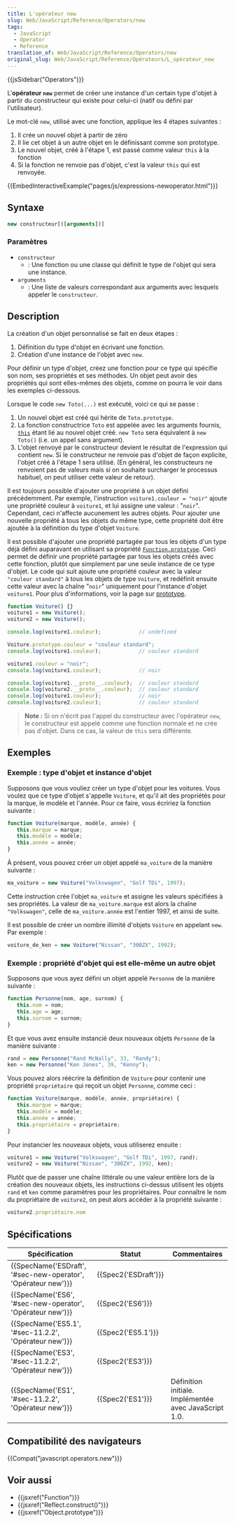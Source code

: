 ```yaml
---
title: L'opérateur new
slug: Web/JavaScript/Reference/Operators/new
tags:
  - JavaScript
  - Operator
  - Reference
translation_of: Web/JavaScript/Reference/Operators/new
original_slug: Web/JavaScript/Reference/Opérateurs/L_opérateur_new
---
```

{{jsSidebar("Operators")}}

L'**opérateur `new`** permet de créer une instance d'un certain type d'objet à partir du constructeur qui existe pour celui-ci (natif ou défini par l'utilisateur).

Le mot-clé `new`, utilisé avec une fonction, applique les 4 étapes suivantes :

1. Il crée un nouvel objet à partir de zéro
2. Il lie cet objet à un autre objet en le définissant comme son prototype.
3. Le nouvel objet, créé à l'étape 1, est passé comme valeur `this` à la fonction
4. Si la fonction ne renvoie pas d'objet, c'est la valeur `this` qui est renvoyée.

{{EmbedInteractiveExample("pages/js/expressions-newoperator.html")}}

## Syntaxe

```js
new constructeur[([arguments])]
```

### Paramètres

- `constructeur`
  - : Une fonction ou une classe qui définit le type de l'objet qui sera une instance.
- `arguments`
  - : Une liste de valeurs correspondant aux arguments avec lesquels appeler le `constructeur`.

## Description

La création d'un objet personnalisé se fait en deux étapes&nbsp;:

1. Définition du type d'objet en écrivant une fonction.
2. Création d'une instance de l'objet avec `new`.

Pour définir un type d'objet, créez une fonction pour ce type qui spécifie son nom, ses propriétés et ses méthodes. Un objet peut avoir des propriétés qui sont elles-mêmes des objets, comme on pourra le voir dans les exemples ci-dessous.

Lorsque le code `new Toto(...)` est exécuté, voici ce qui se passe :

1. Un nouvel objet est créé qui hérite de `Toto.prototype`.
2. La fonction constructrice `Toto` est appelée avec les arguments fournis, [`this`](/fr/docs/Web/JavaScript/Reference/Operators/this) étant lié au nouvel objet créé. `new Toto` sera équivalent à `new Toto()` (i.e. un appel sans argument).
3. L'objet renvoyé par le constructeur devient le résultat de l'expression qui contient `new`. Si le constructeur ne renvoie pas d'objet de façon explicite, l'objet créé à l'étape 1 sera utilisé. (En général, les constructeurs ne renvoient pas de valeurs mais si on souhaite surcharger le processus habituel, on peut utiliser cette valeur de retour).

Il est toujours possible d'ajouter une propriété à un objet défini précédemment. Par exemple, l'instruction `voiture1.couleur = "noir"` ajoute une propriété couleur à `voiture1`, et lui assigne une valeur : "`noir`". Cependant, ceci n'affecte aucunement les autres objets. Pour ajouter une nouvelle propriété à tous les objets du même type, cette propriété doit être ajoutée à la définition du type d'objet `Voiture`.

Il est possible d'ajouter une propriété partagée par tous les objets d'un type déjà défini auparavant en utilisant sa propriété [`Function.prototype`](/fr/docs/Web/JavaScript/Reference/Objets_globaux/Function/prototype). Ceci permet de définir une propriété partagée par tous les objets créés avec cette fonction, plutôt que simplement par une seule instance de ce type d'objet. Le code qui suit ajoute une propriété couleur avec la valeur `"couleur standard"` à tous les objets de type `Voiture`, et redéfinit ensuite cette valeur avec la chaîne "`noir`" uniquement pour l'instance d'objet `voiture1`. Pour plus d'informations, voir la page sur [prototype](/fr/docs/Web/JavaScript/Guide/Inheritance_and_the_prototype_chain).

```js
function Voiture() {}
voiture1 = new Voiture();
voiture2 = new Voiture();

console.log(voiture1.couleur);            // undefined

Voiture.prototype.couleur = "couleur standard";
console.log(voiture1.couleur);            // couleur standard

voiture1.couleur = "noir";
console.log(voiture1.couleur);            // noir

console.log(voiture1.__proto__.couleur);  // couleur standard
console.log(voiture2.__proto__.couleur);  // couleur standard
console.log(voiture1.couleur);            // noir
console.log(voiture2.couleur);            // couleur standard
```

> **Note :** Si on n'écrit pas l'appel du constructeur avec l'opérateur `new`, le constructeur est appelé comme une fonction normale et ne crée pas d'objet. Dans ce cas, la valeur de `this` sera différente.

## Exemples

### Exemple&nbsp;: type d'objet et instance d'objet

Supposons que vous vouliez créer un type d'objet pour les voitures. Vous voulez que ce type d'objet s'appelle `Voiture`, et qu'il ait des propriétés pour la marque, le modèle et l'année. Pour ce faire, vous écririez la fonction suivante&nbsp;:

```js
function Voiture(marque, modèle, année) {
   this.marque = marque;
   this.modèle = modèle;
   this.année = année;
}
```

À présent, vous pouvez créer un objet appelé `ma_voiture` de la manière suivante&nbsp;:

```js
ma_voiture = new Voiture("Volkswagen", "Golf TDi", 1997);
```

Cette instruction crée l'objet `ma_voiture` et assigne les valeurs spécifiées à ses propriétés. La valeur de `ma_voiture.marque` est alors la chaîne `"Volkswagen"`, celle de `ma_voiture.année` est l'entier 1997, et ainsi de suite.

Il est possible de créer un nombre illimité d'objets `Voiture` en appelant `new`. Par exemple&nbsp;:

```js
voiture_de_ken = new Voiture("Nissan", "300ZX", 1992);
```

### Exemple&nbsp;: propriété d'objet qui est elle-même un autre objet

Supposons que vous ayez défini un objet appelé `Personne` de la manière suivante&nbsp;:

```js
function Personne(nom, age, surnom) {
   this.nom = nom;
   this.age = age;
   this.surnom = surnom;
}
```

Et que vous avez ensuite instancié deux nouveaux objets `Personne` de la manière suivante&nbsp;:

```js
rand = new Personne("Rand McNally", 33, "Randy");
ken = new Personne("Ken Jones", 39, "Kenny");
```

Vous pouvez alors réécrire la définition de `Voiture` pour contenir une propriété `propriétaire` qui reçoit un objet `Personne`, comme ceci&nbsp;:

```js
function Voiture(marque, modèle, année, propriétaire) {
   this.marque = marque;
   this.modèle = modèle;
   this.année = année;
   this.propriétaire = propriétaire;
}
```

Pour instancier les nouveaux objets, vous utiliserez ensuite&nbsp;:

```js
voiture1 = new Voiture("Volkswagen", "Golf TDi", 1997, rand);
voiture2 = new Voiture("Nissan", "300ZX", 1992, ken);
```

Plutôt que de passer une chaîne littérale ou une valeur entière lors de la création des nouveaux objets, les instructions ci-dessus utilisent les objets `rand` et `ken` comme paramètres pour les propriétaires. Pour connaître le nom du propriétaire de `voiture2`, on peut alors accéder à la propriété suivante&nbsp;:

```js
voiture2.propriétaire.nom
```

## Spécifications

| Spécification                                                                        | Statut                       | Commentaires                                          |
| ------------------------------------------------------------------------------------ | ---------------------------- | ----------------------------------------------------- |
| {{SpecName('ESDraft', '#sec-new-operator', 'Opérateur new')}} | {{Spec2('ESDraft')}} |                                                       |
| {{SpecName('ES6', '#sec-new-operator', 'Opérateur new')}}         | {{Spec2('ES6')}}         |                                                       |
| {{SpecName('ES5.1', '#sec-11.2.2', 'Opérateur new')}}             | {{Spec2('ES5.1')}}     |                                                       |
| {{SpecName('ES3', '#sec-11.2.2', 'Opérateur new')}}                 | {{Spec2('ES3')}}         |                                                       |
| {{SpecName('ES1', '#sec-11.2.2', 'Opérateur new')}}                 | {{Spec2('ES1')}}         | Définition initiale. Implémentée avec JavaScript 1.0. |

## Compatibilité des navigateurs

{{Compat("javascript.operators.new")}}

## Voir aussi

- {{jsxref("Function")}}
- {{jsxref("Reflect.construct()")}}
- {{jsxref("Object.prototype")}}
